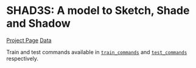 # SHAD3S: A model to Sketch, Shade and Shadow #

[Project Page](https://bvraghav.com/shad3s/)
[Data](https://bvraghav.com/shad3s/data.tar.xz)

Train and test commands available in
[`train_commands`](./train_commands) and
[`test_commands`](./test_commands) respectively.
